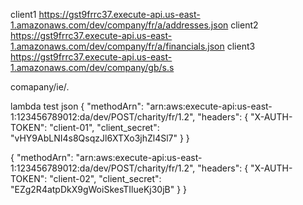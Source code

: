 
client1
https://gst9frrc37.execute-api.us-east-1.amazonaws.com/dev/company/fr/a/addresses.json
client2
https://gst9frrc37.execute-api.us-east-1.amazonaws.com/dev/company/fr/a/financials.json
client3
https://gst9frrc37.execute-api.us-east-1.amazonaws.com/dev/company/gb/s.s

comapany/ie/*.*

lambda test json
{
  "methodArn": "arn:aws:execute-api:us-east-1:123456789012:da/dev/POST/charity/fr/1.2",
  "headers": {
    "X-AUTH-TOKEN": "client-01",
    "client_secret": "vHY9AbLNI4s8QsqzJl6XTXo3jhZl4Sl7"
  }
}

{
  "methodArn": "arn:aws:execute-api:us-east-1:123456789012:da/dev/POST/charity/fr/1.2",
  "headers": {
    "X-AUTH-TOKEN": "client-02",
    "client_secret": "EZg2R4atpDkX9gWoiSkesTIlueKj30jB"
  }
}

